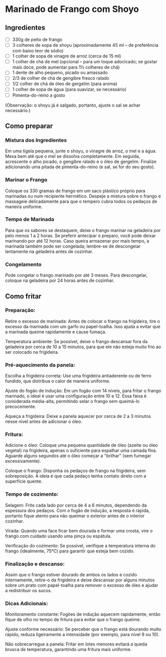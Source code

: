 # Marinado de Frango com Shoyo

## Ingredientes

- [ ] 330g de peito de frango
- [ ] 3 colheres de sopa de shoyu (aproximadamente 45 ml – de preferência com baixo teor de sódio)
- [ ] 1 colher de sopa de vinagre de arroz (cerca de 15 ml)
- [ ] 1 colher de chá de mel (opcional – para um toque adocicado; se gostar mais doce, pode aumentar para 1½ colheres de chá)
- [ ] 1 dente de alho pequeno, picado ou amassado
- [ ] 2/3 de colher de chá de gengibre fresco ralado
- [ ] 1/2 colher de chá de óleo de gergelim (para aroma)
- [ ] 1 colher de sopa de água (para suavizar, se necessário)
- [ ] Pimenta-do-reino a gosto

(Observação: o shoyu já é salgado, portanto, ajuste o sal se achar necessário.)

## Como preparar

### Mistura dos Ingredientes

Em uma tigela pequena, junte o shoyu, o vinagre de arroz, o mel e a água. Mexa bem até que o mel se dissolva completamente. Em seguida, acrescente o alho picado, o gengibre ralado e o óleo de gergelim. Finalize adicionando uma pitada de pimenta-do-reino (e sal, se for do seu gosto).

### Marinar o Frango

Coloque os 330 gramas de frango em um saco plástico próprio para marinadas ou num recipiente hermético. Despeje a mistura sobre o frango e massageie delicadamente para que o tempero cubra todos os pedaços de maneira uniforme.

### Tempo de Marinada

Para que os sabores se destaquem, deixe o frango marinar na geladeira por pelo menos 1 a 2 horas. Se preferir antecipar o preparo, você pode deixar marinando por até 12 horas. Caso queira armazenar por mais tempo, a marinada também pode ser congelada; lembre-se de descongelar lentamente na geladeira antes de cozinhar.

### Congelamento

Pode congelar o frango marinado por até 3 meses. Para descongelar, coloque na geladeira por 24 horas antes de cozinhar.

## Como fritar

### Preparação:

Retire o excesso de marinada: Antes de colocar o frango na frigideira, tire o excesso da marinada com um garfo ou papel-toalha. Isso ajuda a evitar que a marinada queime rapidamente e cause fumaça.

Temperatura ambiente: Se possível, deixe o frango descansar fora da geladeira por cerca de 10 a 15 minutos, para que ele não esteja muito frio ao ser colocado na frigideira.

### Pré-aquecimento da panela:

Escolha a frigideira correta: Use uma frigideira antiaderente ou de ferro fundido, que distribua o calor de maneira uniforme.

Ajuste do fogão de indução: Em um fogão com 14 níveis, para fritar o frango marinado, o ideal é usar uma configuração entre 10 e 12. Essa faixa é considerada média-alta, permitindo selar o frango sem queimá-lo precocemente.

Aqueça a frigideira: Deixe a panela aquecer por cerca de 2 a 3 minutos nesse nível antes de adicionar o óleo.

### Fritura:

Adicione o óleo: Coloque uma pequena quantidade de óleo (azeite ou óleo vegetal) na frigideira, apenas o suficiente para espalhar uma camada fina. Aguarde alguns segundos até o óleo começar a "brilhar" (sem fumegar excessivamente).

Coloque o frango: Disponha os pedaços de frango na frigideira, sem sobreposição. A ideia é que cada pedaço tenha contato direto com a superfície quente.

### Tempo de cozimento:

Selagem: Frite cada lado por cerca de 4 a 6 minutos, dependendo da espessura dos pedaços. Com o fogão de indução, a resposta é rápida, portanto fique atento para não queimar o exterior antes de o interior cozinhar.

Virada: Quando uma face ficar bem dourada e formar uma crosta, vire o frango com cuidado usando uma pinça ou espátula.

Verificação do cozimento: Se possível, verifique a temperatura interna do frango (idealmente, 75°C) para garantir que esteja bem cozido.

### Finalização e descanso:

Assim que o frango estiver dourado de ambos os lados e cozido internamente, retire-o da frigideira e deixe descansar por alguns minutos sobre um prato com papel-toalha para remover o excesso de óleo e ajudar a redistribuir os sucos.

### Dicas Adicionais:

Monitoramento constante: Fogões de indução aquecem rapidamente, então fique de olho no tempo de fritura para evitar que o frango queime.

Ajuste conforme necessário: Se perceber que o frango está dourando muito rápido, reduza ligeiramente a intensidade (por exemplo, para nível 9 ou 10).

Não sobrecarregue a panela: Fritar em lotes menores evitará a queda brusca de temperatura, garantindo uma fritura mais uniforme.